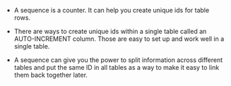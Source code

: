 - A sequence is a counter. It can help you create unique ids for table rows. 

- There are ways to create unique ids within a single table called an AUTO-INCREMENT column. Those are easy to set up and work well in a single table. 

- A sequence can give you the power to split information across different tables and put the same ID in all tables as a way to make it easy to link them back together later. 